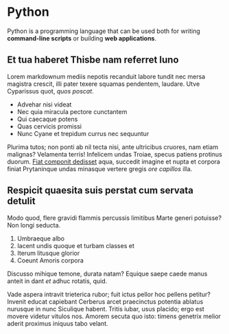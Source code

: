 # Python

Python is a programming language that can be used both for writing **command-line scripts** or building **web applications**.


## Et tua haberet Thisbe nam referret Iuno

Lorem markdownum mediis nepotis recanduit labore tundit nec mersa magistra
crescit, illi pater texere squamas pendentem, laudare. Utve Cyparissus quot,
*quos poscat*.

- Advehar nisi videat
- Nec quia miracula pectore cunctantem
- Qui caecaque potens
- Quas cervicis promissi
- Nunc Cyane et trepidum currus nec sequuntur

Plurima tutos; non ponti ab nil tecta nisi, ante ultricibus cruores, nam etiam
malignas? Velamenta terris! Infelicem undas Troiae, specus patiens protinus
duorum. [Fiat componit dedisset](http://www.ipsa-si.org/tacito.php) aqua,
succedit imagine et nupta et corpora finiat Prytaninque undas minasque vertere
gregis *ore capillos* illa.

## Respicit quaesita suis perstat cum servata detulit

Modo quod, flere gravidi flammis percussis limitibus Marte generi potuisse? Non
longi seducta.

1. Umbraeque albo
2. Iacent undis quoque et turbam classes et
3. Iterum litusque glorior
4. Coeunt Amoris corpora

Discusso mihique temone, durata natam? Equique saepe caede manus anteit in dant
*et* adhuc rotatis, quid.

Vade aspera intravit trieterica rubor; fuit ictus pellor hoc pellens petitur?
Invenit educat capiebant Cerberus arcet praecinctus potentia ablatus nurusque in
nunc Siculique habent. Tritis iubar, usus placido; ergo est movere videtur
vitulos nos. Amorem secuta quo isto: timens genetrix melior aderit proximus
iniquus tabo velant.